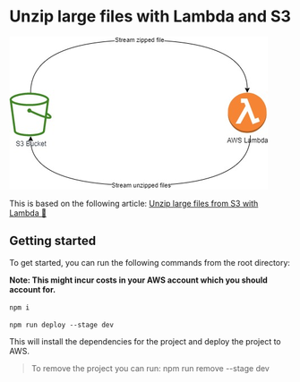 # Unzip large files with Lambda and S3

![header](./docs/images/unzip-architecture.jpg)

This is based on the following article: [Unzip large files from S3 with Lambda 🚀](https://medium.com/@tshepomakhubela/unzip-large-files-from-s3-with-lambda-ee2555fd41b3)

## Getting started

To get started, you can run the following commands from the root directory:

**Note: This might incur costs in your AWS account which you should account for.**

`npm i`

`npm run deploy --stage dev`

This will install the dependencies for the project and deploy the project to AWS.

> To remove the project you can run: npm run remove --stage dev